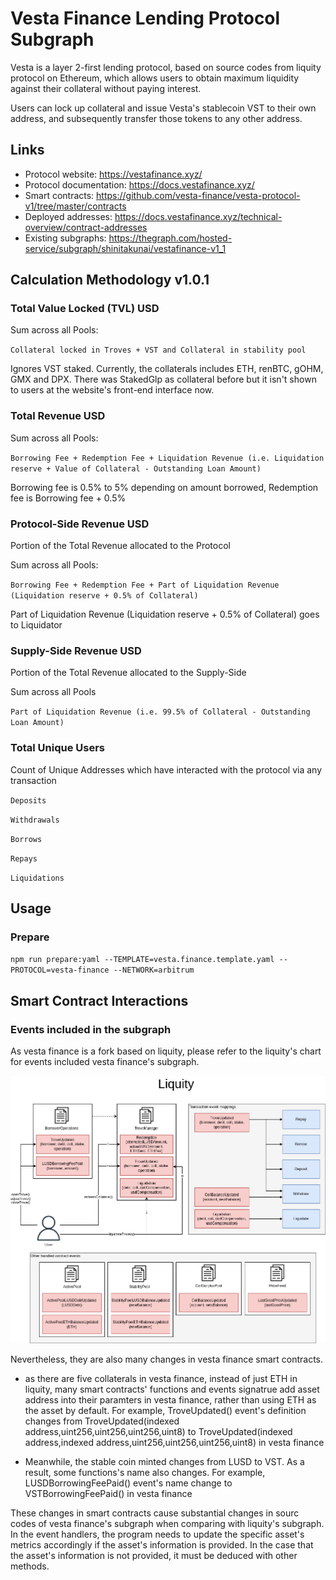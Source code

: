 # Vesta Finance Lending Protocol Subgraph

Vesta is a layer 2-first lending protocol, based on source codes from liquity protocol on Ethereum, which allows users to obtain maximum liquidity against their collateral without paying interest.

Users can lock up collateral and issue Vesta's stablecoin VST to their own address, and subsequently transfer those tokens to any other address.

## Links

- Protocol website: https://vestafinance.xyz/
- Protocol documentation: https://docs.vestafinance.xyz/
- Smart contracts: https://github.com/vesta-finance/vesta-protocol-v1/tree/master/contracts
- Deployed addresses: https://docs.vestafinance.xyz/technical-overview/contract-addresses
- Existing subgraphs: https://thegraph.com/hosted-service/subgraph/shinitakunai/vestafinance-v1_1

## Calculation Methodology v1.0.1

### Total Value Locked (TVL) USD

Sum across all Pools:

`Collateral locked in Troves + VST and Collateral in stability pool`

Ignores VST staked. Currently, the collaterals includes ETH, renBTC, gOHM, GMX and DPX. There was StakedGlp as collateral before but it isn't shown to users at the website's front-end interface now.

### Total Revenue USD

Sum across all Pools:

`Borrowing Fee + Redemption Fee + Liquidation Revenue (i.e. Liquidation reserve + Value of Collateral - Outstanding Loan Amount)`

Borrowing fee is 0.5% to 5% depending on amount borrowed, Redemption fee is Borrowing fee + 0.5%

### Protocol-Side Revenue USD

Portion of the Total Revenue allocated to the Protocol

Sum across all Pools:

`Borrowing Fee + Redemption Fee + Part of Liquidation Revenue (Liquidation reserve + 0.5% of Collateral)`

Part of Liquidation Revenue (Liquidation reserve + 0.5% of Collateral) goes to Liquidator

### Supply-Side Revenue USD

Portion of the Total Revenue allocated to the Supply-Side

Sum across all Pools

`Part of Liquidation Revenue (i.e. 99.5% of Collateral - Outstanding Loan Amount)`

### Total Unique Users

Count of Unique Addresses which have interacted with the protocol via any transaction

`Deposits`

`Withdrawals`

`Borrows`

`Repays`

`Liquidations`

## Usage

### Prepare

`npm run prepare:yaml --TEMPLATE=vesta.finance.template.yaml --PROTOCOL=vesta-finance --NETWORK=arbitrum`

## Smart Contract Interactions

### Events included in the subgraph

As vesta finance is a fork based on liquity, please refer to the liquity's chart for events included vesta finance's subgraph.

![Liquity](../../docs/images/protocols/liquity.png "Liquity")

Nevertheless, they are also many changes in vesta finance smart contracts.

- as there are five collaterals in vesta finance, instead of just ETH in liquity, many smart contracts' functions and events signatrue add asset address into their paramters in vesta finance, rather than using ETH as the asset by default. For example, TroveUpdated() event's definition changes from TroveUpdated(indexed address,uint256,uint256,uint256,uint8) to TroveUpdated(indexed address,indexed address,uint256,uint256,uint256,uint8) in vesta finance

- Meanwhile, the stable coin minted changes from LUSD to VST. As a result, some functions's name also changes. For example, LUSDBorrowingFeePaid() event's name change to VSTBorrowingFeePaid() in vesta finance

These changes in smart contracts cause substantial changes in sourc codes of vesta finance's subgraph when comparing with liquity's subgraph. In the event handlers, the program needs to update the specific asset's metrics accordingly if the asset's information is provided. In the case that the asset's information is not provided, it must be deduced with other methods.
